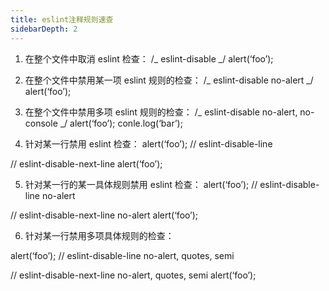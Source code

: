 ```yaml
---
title: eslint注释规则速查
sidebarDepth: 2
---
```


1.  在整个文件中取消 eslint 检查：
    /_ eslint-disable _/
    alert(‘foo’);

2.  在整个文件中禁用某一项 eslint 规则的检查：
    /_ eslint-disable no-alert _/
    alert(‘foo’);

3.  在整个文件中禁用多项 eslint 规则的检查：
    /_ eslint-disable no-alert, no-console _/
    alert(‘foo’);
    conle.log(‘bar’);

4.  针对某一行禁用 eslint 检查：
    alert(‘foo’); // eslint-disable-line

// eslint-disable-next-line
alert(‘foo’);

5.  针对某一行的某一具体规则禁用 eslint 检查：
    alert(‘foo’); // eslint-disable-line no-alert

// eslint-disable-next-line no-alert
alert(‘foo’);

6.  针对某一行禁用多项具体规则的检查：

alert(‘foo’); // eslint-disable-line no-alert, quotes, semi

// eslint-disable-next-line no-alert, quotes, semi
alert(‘foo’);
